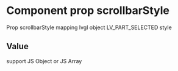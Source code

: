# Component prop scrollbarStyle

Prop scrollbarStyle mapping lvgl object LV_PART_SELECTED style

## Value
support JS Object or JS Array